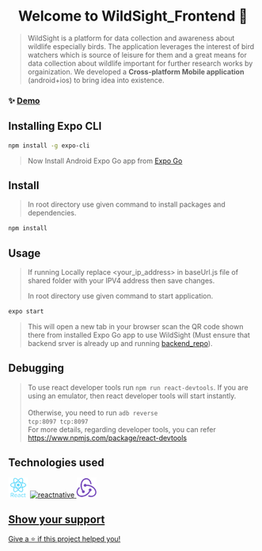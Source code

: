 <h1 align="center">Welcome to WildSight_Frontend 👋</h1>
<p>
</p>

> WildSight is a platform for data collection and awareness about wildlife especially birds. The application leverages the interest of bird watchers which is source of leisure for them and a great means for data collection about wildlife important for further research works by orgainization.
> We developed a <b>Cross-platform Mobile application</b> (android+ios) to bring idea into existence.

### ✨ [Demo](https://github.com/WildSight/WildSight_Frontend)

## Installing Expo CLI

```sh
npm install -g expo-cli
```

> Now Install Android Expo Go app from [Expo Go](https://play.google.com/store/apps/details?id=host.exp.exponent&hl=en_IN&gl=US)

## Install

> In root directory use given command to install packages and dependencies.

```sh
npm install
```

## Usage

> If running Locally replace <your_ip_address> in baseUrl.js file of shared folder with your IPV4 address then save changes.
> 
> In root directory use given command to start application.

```sh
expo start
```
> This will open a new tab in your browser scan the QR code shown there from installed Expo Go app to use WildSight (Must ensure that backend srver is already up and running 
> [backend_repo](https://github.com/WildSight/WildSight_Backend)).

## Debugging

> To use react developer tools run <code>npm run react-devtools</code>. If you are using an emulator, then react developer tools will start instantly.<br/><br/>
> Otherwise, you need to run <code>adb reverse tcp:8097 tcp:8097</code> <br/>
> For more details, regarding developer tools, you can refer https://www.npmjs.com/package/react-devtools

## Technologies used

<img src="https://raw.githubusercontent.com/devicons/devicon/master/icons/react/react-original-wordmark.svg" alt="react" width="40" height="40"/> </a> <a href="https://reactnative.dev/" target="_blank"> <img src="https://reactnative.dev/img/header_logo.svg" alt="reactnative" width="40" height="40"/> </a> <a href="https://redux.js.org" target="_blank"> <img src="https://raw.githubusercontent.com/devicons/devicon/master/icons/redux/redux-original.svg" alt="redux" width="40" height="40"/>

## Show your support

Give a ⭐️ if this project helped you!
